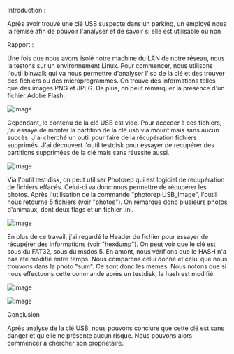 Introduction :

Après avoir trouvé une clé USB suspecte dans un parking, un employé nous la remise afin de pouvoir l'analyser et de savoir si elle est utilisable ou non 



Rapport :

Une fois que nous avons isolé notre machine du LAN de notre réseau, nous la testons sur un environnement Linux. Pour commencer, nous utilisons l'outil binwalk qui va nous permettre d'analyser l'iso de la clé et des trouver des fichiers ou des microprogrammes. On trouve des informations telles que des images PNG et JPEG. De plus, on peut remarquer la présence d'un fichier Adobe Flash. 


![image](https://user-images.githubusercontent.com/78368428/218697833-5e0214d9-3e3f-44bf-b453-e49ee7d1819c.png)


Cependant, le contenu de la clé USB est vide. Pour acceder à ces fichiers, j'ai essayé de monter la partition de la clé usb via mount mais sans aucun succès. J'ai cherché un outil pour faire de la récupération fichiers supprimés. J'ai découvert l'outil testdisk pour essayer de recupérer des partitions supprimées de la clé mais sans réussite aussi.

![image](https://user-images.githubusercontent.com/78368428/218697432-342a6e0b-e754-4671-ba58-2f78189fa511.png)



Via l'outil test disk, on peut utiliser Photorep qui est logiciel de recupération de fichiers effacés. Celui-ci va donc nous permettre de récupérer les photos. Après l'utilisation de la commande "photorep USB_Image", l'outil nous retourne 5 fichiers (voir "photos"). On remarque donc plusieurs photos d'animaux, dont deux flags et un fichier .ini.


![image](https://user-images.githubusercontent.com/78368428/218697925-f0ffecbd-1c51-4340-ad5f-30a9fc5466c8.png)


En plus de ce travail, j'ai regardé le Header du fichier pour essayer de récupérer des informations (voir "hexdump"). On peut voir que le clé est sous du FAT32, sous du msdos 5. En amont, nous vérifions que le HASH n'a pas été modifié entre temps. Nous comparons celui donné et celui que nous trouvons dans la photo "sum". Ce sont donc les memes. Nous notons que si nous effectuons cette commande après un testdisk, le hash est modifié.


![image](https://user-images.githubusercontent.com/78368428/218698228-be7b4ac6-cc6e-4eed-8937-2830ce5a2151.png)


![image](https://user-images.githubusercontent.com/78368428/218697724-4d05bc8e-3eaf-435b-8999-5d294ebed62e.png)




Conclusion

Après analyse de la clé USB, nous pouvons conclure que cette clé est sans danger et qu'elle ne présente aucun risque. Nous pouvons alors commencer à chercher son propriétaire.
